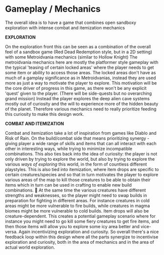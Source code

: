 # Gameplay / Mechanics

The overall idea is to have a game that combines open sandboxy exploration with intense combat and itemization mechanics


**EXPLORATION**

On the exploration front this can be seen as a combination of the overall feel of a sandbox game (Red Dead Redemption style, but in a 2D setting) with some Metroidvania mechanics (similar to Hollow Knight)
The metroidvania mechanics here are mostly the platformer style gameplay with the typical 'teasing of certain locked areas' where the player needs to get some item or ability to access those areas.
The locked areas don't have as much of a gamplay significance as in Metroidvanias, instead they are used more as just a way to motivate the player to explore.
This motivation will be the core driver of progress in this game, as there won't be any explicit 'quest' given to the player. (There will be side-quests but no overarching grand mission)
Instead the player explores the deep alien cave systems mostly out of curiosity and the will to experience more of the hidden beauty of the planet.
Therefore various mechanics need to really prioritize feeding this curiosity to make this design work.


**COMBAT AND ITEMIZATION**

Combat and itemization take a lot of inspiration from games like Diablo and Risk of Rain.
On the build/combat side that means prioritizing synergy - giving player a wide range of skills and items that can all interact with each other in interesting ways, while trying to minimize incompatible combinations. This also ties back into the idea of curiosity: the player is not only driven by trying to explore the world, but also by trying to explore the various *ways of exploring* this world, in the form of countless different playstyles.
This is also tied into itemization, where item drops are specific to certain creatures/species and so that in turn motivates the player to explore various areas of the map to kill those creatures to be able to obtain their items which in turn can be used in crafting to enable new build combinations. 🔄 
At the same time the various creatures have different strengths and weaknesses, so the player might need to swap builds in preparation for fighting in different areas.
For instance creatures in cold areas might be more vulnerable to fire builds, while creatures in magma biomes might be more vulnerable to cold builds.
Item drops will also be creature-dependent. This creates a potential gameplay scenario where for instance you might need to go kill some fiery creatures to get fire items, and then those items will allow you to explore some icy area better and vice-versa. Again incentivizing exploration and curiosity.
So overall there's a nice feedback loop  within this design where all the parts synergize to incentivise exploration and curiosity, both in the area of mechanics and in the area of actual world exploration.